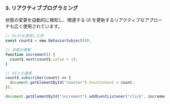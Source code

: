 ### 3. リアクティブプログラミング

状態の変更を自動的に検知し、関連する UI を更新するリアクティブなアプローチも広く使用されています。

```javascript
// RxJSを使用した例
const count$ = new BehaviorSubject(0);

// 状態の更新
function increment() {
  count$.next(count$.value + 1);
}

// UIとの連携
count$.subscribe((count) => {
  document.getElementById("counter").textContent = count;
});

document.getElementById("increment").addEventListener("click", increment);
```
